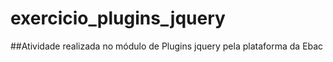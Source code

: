 # exercicio_plugins_jquery
##Atividade realizada no módulo de Plugins jquery pela plataforma da Ebac
